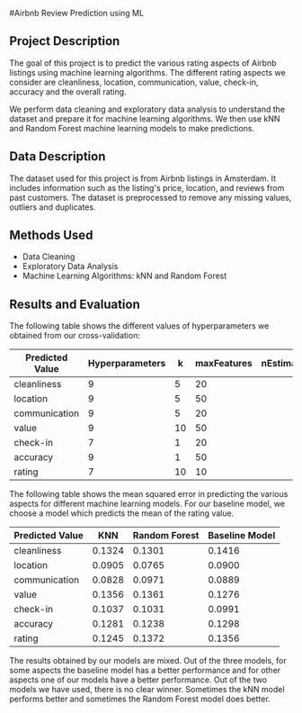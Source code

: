 
#Airbnb Review Prediction using ML

## Project Description

The goal of this project is to predict the various rating aspects of Airbnb listings using machine learning algorithms. The different rating aspects we consider are cleanliness, location, communication, value, check-in, accuracy and the overall rating. 

We perform data cleaning and exploratory data analysis to understand the dataset and prepare it for machine learning algorithms. We then use kNN and Random Forest machine learning models to make predictions.

## Data Description

The dataset used for this project is from Airbnb listings in Amsterdam. It includes information such as the listing's price, location, and reviews from past customers. The dataset is preprocessed to remove any missing values, outliers and duplicates.

## Methods Used

- Data Cleaning
- Exploratory Data Analysis
- Machine Learning Algorithms: kNN and Random Forest

## Results and Evaluation

The following table shows the different values of hyperparameters we obtained from our cross-validation:

| Predicted Value | Hyperparameters | k   | maxFeatures | nEstimators |
|----------------|----------------|-----|-------------|-------------|
| cleanliness    | 9              | 5   | 20          |             |
| location       | 9              | 5   | 50          |             |
| communication  | 9              | 5   | 20          |             |
| value          | 9              | 10  | 50          |             |
| check-in       | 7              | 1   | 20          |             |
| accuracy       | 9              | 1   | 50          |             |
| rating         | 7              | 10  | 10          |             |

The following table shows the mean squared error in predicting the various aspects for different machine learning models. For our baseline model, we choose a model which predicts the mean of the rating value. 

| Predicted Value         | KNN     | Random Forest | Baseline Model |
|------------------------|---------|---------------|----------------|
| cleanliness             | 0.1324  | 0.1301        | 0.1416         |
| location                | 0.0905  | 0.0765        | 0.0900         |
| communication           | 0.0828  | 0.0971        | 0.0889         |
| value                   | 0.1356  | 0.1361        | 0.1276         |
| check-in                | 0.1037  | 0.1031        | 0.0991         |
| accuracy                | 0.1281  | 0.1238        | 0.1298         |
| rating                  | 0.1245  | 0.1372        | 0.1356         |

The results obtained by our models are mixed. Out of the three models, for some aspects the baseline model has a better performance and for other aspects one of our models have a better performance. Out of the two models we have used, there is no clear winner. Sometimes the kNN model performs better and sometimes the Random Forest model does better.
